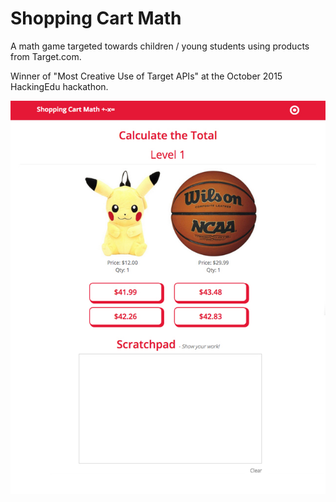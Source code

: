 Shopping Cart Math
===
A math game targeted towards children / young students using products from Target.com.

Winner of "Most Creative Use of Target APIs" at the October 2015 HackingEdu hackathon.

<img src="static/img/app.jpg">
